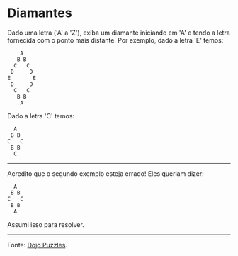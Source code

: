 Diamantes
=========

Dado uma letra ('A' a 'Z'), exiba um diamante iniciando em 'A' e tendo a letra fornecida com o ponto mais distante.
Por exemplo, dado a letra 'E' temos:

        A
       B B
      C   C
     D     D
    E       E
     D     D
      C   C
       B B
        A

Dado a letra 'C' temos:

      A
     B B
    C   C
     B B
      C

---

Acredito que o segundo exemplo esteja errado! Eles queriam dizer:

      A
     B B
    C   C
     B B
      A

Assumi isso para resolver.

---

Fonte: [Dojo Puzzles](http://dojopuzzles.com/problemas/exibe/diamantes/).
